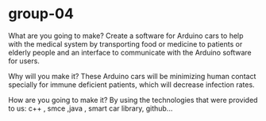 # group-04
What are you going to make?
Create a software for Arduino cars to help with the medical system by transporting food or medicine to patients or elderly people and an interface to communicate with the Arduino software for users.

Why will you make it?
These Arduino cars will be minimizing human contact specially for immune deficient patients, which will decrease infection rates.

How are you going to make it?
By using the technologies that were provided to us: c++ , smce ,java , smart car library, github...
